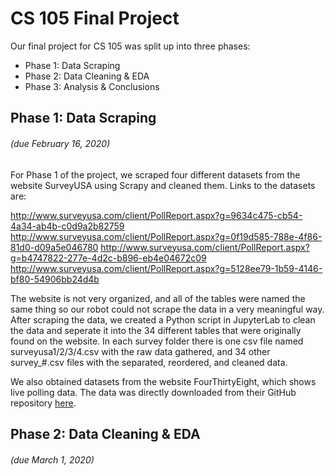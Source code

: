 # CS 105 Final Project  

Our final project for CS 105 was split up into three phases:

- Phase 1: Data Scraping
- Phase 2: Data Cleaning & EDA
- Phase 3: Analysis & Conclusions

## Phase 1: Data Scraping
###### (due February 16, 2020)

For Phase 1 of the project, we scraped four different datasets from the website SurveyUSA using Scrapy and cleaned them. Links to the datasets are:

http://www.surveyusa.com/client/PollReport.aspx?g=9634c475-cb54-4a34-ab4b-c0d9a2b82759
http://www.surveyusa.com/client/PollReport.aspx?g=0f19d585-788e-4f86-81d0-d09a5e046780
http://www.surveyusa.com/client/PollReport.aspx?g=b4747822-277e-4d2c-b896-eb4e04672c09
http://www.surveyusa.com/client/PollReport.aspx?g=5128ee79-1b59-4146-bf80-54906bb24d4b

The website is not very organized, and all of the tables were named the same thing so our robot could not scrape the data in a very meaningful way. After scraping the data, we created a Python script in JupyterLab to clean the data and seperate it into the 34 different tables that were originally found on the website. In each survey folder there is one csv file named surveyusa1/2/3/4.csv with the raw data gathered, and 34 other survey_#.csv files with the separated, reordered, and cleaned data.

We also obtained datasets from the website FourThirtyEight, which shows live polling data. The data was directly downloaded from their GitHub repository [here](https://github.com/fivethirtyeight/data/tree/master/polls).

## Phase 2: Data Cleaning & EDA
###### (due March 1, 2020)

